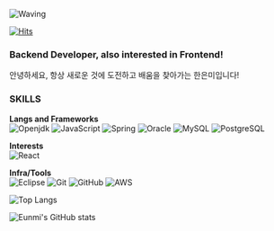 ![Waving](https://capsule-render.vercel.app/api?type=waving&height=300&color=gradient&text=Hello%20I'm%20Eunmi!&fontAlign=50&descAlign=49)

[![Hits](https://hits.seeyoufarm.com/api/count/incr/badge.svg?url=https%3A%2F%2Fgithub.com%2FEunmi-Han%2Fhit-counter&count_bg=%23D9D064&title_bg=%23007019&icon=&icon_color=%23E7E7E7&title=%EB%B0%A9%EB%AC%B8%EC%9E%90%EC%88%98&edge_flat=false)](https://hits.seeyoufarm.com)

### Backend Developer, also interested in Frontend!
안녕하세요, 항상 새로운 것에 도전하고 배움을 찾아가는 한은미입니다!

### SKILLS
**Langs and Frameworks**<br>
![Openjdk](https://img.shields.io/badge/java-000000?style=for-the-badge&logo=openjdk)
![JavaScript](https://img.shields.io/badge/javascript-F7DF1E?style=for-the-badge&logo=javascript&logoColor=black)
![Spring](https://img.shields.io/badge/spring-6DB33F?style=for-the-badge&logo=spring&logoColor=white)
![Oracle](https://img.shields.io/badge/oracle-F80000?style=for-the-badge&logo=oracle)
![MySQL](https://img.shields.io/badge/mysql-4479A1?style=for-the-badge&logo=mysql&logoColor=white)
![PostgreSQL](https://img.shields.io/badge/postgresql-4169E1?style=for-the-badge&logo=postgresql&logoColor=white)

**Interests**<br>
![React](https://img.shields.io/badge/react-61DAFB?style=for-the-badge&logo=react&logoColor=black)

**Infra/Tools**<br>
![Eclipse](https://img.shields.io/badge/eclipse-2C2255?style=for-the-badge&logo=eclipseide)
![Git](https://img.shields.io/badge/git-F05032?style=for-the-badge&logo=git&logoColor=white)
![GitHub](https://img.shields.io/badge/github-181717?style=for-the-badge&logo=github)
![AWS](https://img.shields.io/badge/aws-232F3E?style=for-the-badge&logo=amazonwebservices)

![Top Langs](https://github-readme-stats.vercel.app/api/top-langs/?username=Eunmi-Han&layout=compact)

![Eunmi's GitHub stats](https://github-readme-stats.vercel.app/api?username=Eunmi-Han&show_icons=true&theme=dracula)



